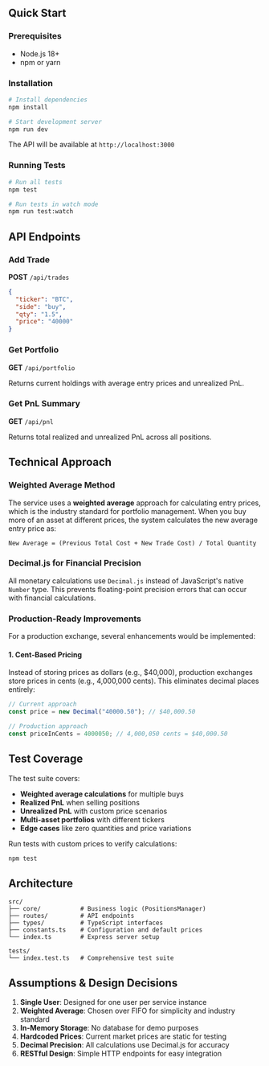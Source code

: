 ## Quick Start

### Prerequisites

- Node.js 18+ 
- npm or yarn

### Installation

```bash
# Install dependencies
npm install

# Start development server
npm run dev
```

The API will be available at `http://localhost:3000`

### Running Tests

```bash
# Run all tests
npm test

# Run tests in watch mode
npm run test:watch
```

## API Endpoints

### Add Trade
**POST** `/api/trades`

```json
{
  "ticker": "BTC",
  "side": "buy",
  "qty": "1.5",
  "price": "40000"
}
```

### Get Portfolio
**GET** `/api/portfolio`

Returns current holdings with average entry prices and unrealized PnL.

### Get PnL Summary
**GET** `/api/pnl`

Returns total realized and unrealized PnL across all positions.

## Technical Approach

### Weighted Average Method

The service uses a **weighted average** approach for calculating entry prices, which is the industry standard for portfolio management. When you buy more of an asset at different prices, the system calculates the new average entry price as:

```
New Average = (Previous Total Cost + New Trade Cost) / Total Quantity
```

### Decimal.js for Financial Precision

All monetary calculations use `Decimal.js` instead of JavaScript's native `Number` type. This prevents floating-point precision errors that can occur with financial calculations.

### Production-Ready Improvements

For a production exchange, several enhancements would be implemented:

#### 1. **Cent-Based Pricing**
Instead of storing prices as dollars (e.g., $40,000), production exchanges store prices in cents (e.g., 4,000,000 cents). This eliminates decimal places entirely:

```typescript
// Current approach
const price = new Decimal("40000.50"); // $40,000.50

// Production approach
const priceInCents = 4000050; // 4,000,050 cents = $40,000.50
```

## Test Coverage

The test suite covers:

- **Weighted average calculations** for multiple buys
- **Realized PnL** when selling positions  
- **Unrealized PnL** with custom price scenarios
- **Multi-asset portfolios** with different tickers
- **Edge cases** like zero quantities and price variations

Run tests with custom prices to verify calculations:

```bash
npm test
```

## Architecture

```
src/
├── core/           # Business logic (PositionsManager)
├── routes/         # API endpoints
├── types/          # TypeScript interfaces
├── constants.ts    # Configuration and default prices
└── index.ts        # Express server setup

tests/
└── index.test.ts   # Comprehensive test suite
```

## Assumptions & Design Decisions

1. **Single User**: Designed for one user per service instance
2. **Weighted Average**: Chosen over FIFO for simplicity and industry standard
3. **In-Memory Storage**: No database for demo purposes
4. **Hardcoded Prices**: Current market prices are static for testing
5. **Decimal Precision**: All calculations use Decimal.js for accuracy
6. **RESTful Design**: Simple HTTP endpoints for easy integration


